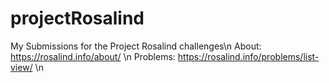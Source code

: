 # projectRosalind
My Submissions for the Project Rosalind challenges\n
About: https://rosalind.info/about/ \n
Problems: https://rosalind.info/problems/list-view/ \n

